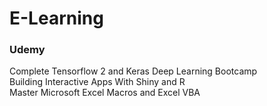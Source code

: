 # E-Learning
### Udemy 
Complete Tensorflow 2 and Keras Deep Learning Bootcamp                  
Building Interactive Apps With Shiny and R           
Master Microsoft Excel Macros and Excel VBA
